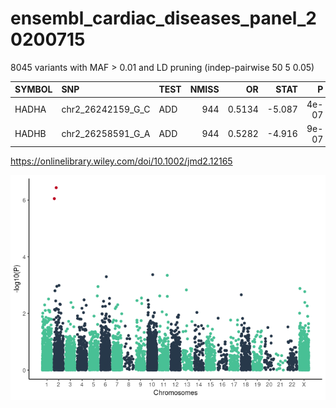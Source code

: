 ensembl\_cardiac\_diseases\_panel\_20200715
================

8045 variants with MAF &gt; 0.01 and LD pruning (indep-pairwise 50 5
0.05)

| SYMBOL | SNP                  | TEST | NMISS |     OR |   STAT |     P |         q |
|:-------|:---------------------|:-----|------:|-------:|-------:|------:|----------:|
| HADHA  | chr2\_26242159\_G\_C | ADD  |   944 | 0.5134 | -5.087 | 4e-07 | 0.0029221 |
| HADHB  | chr2\_26258591\_G\_A | ADD  |   944 | 0.5282 | -4.916 | 9e-07 | 0.0035598 |

<https://onlinelibrary.wiley.com/doi/10.1002/jmd2.12165>

![](logistic_gwas_files/figure-gfm/q_manhattan_plot-1.png)<!-- -->
